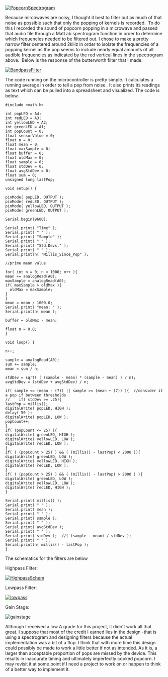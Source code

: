 [![PopcornSpectrogram](http://codytaylor.cc/opti/PopcornSpectrogram.jpg)](http://codytaylor.cc/opti/PopcornSpectrogram.jpg)

Because mircowaves are noisy, I thought it best to filter out as much of that noise as possible such that only the popping of kernels is recorded.  To do this I recorded the sound of popcorn popping in a microwave and passed that audio file through a MatLab spectrogram function in order to determine which frequencies needed to be filtered out. I chose to make a pretty narrow filter centered around 2kHz in order to isolate the frequencies of a popping kernel as the pop seems to include nearly equal amounts of all audible frequencies as indicated by the red vertical lines in the spectrogram above.  Below is the response of the butterworth filter that I made.

[![BandpassFilter](http://codytaylor.cc/opti/BandpassFilter.jpg)](http://codytaylor.cc/opti/BandpassFilter.jpg)





The code running on the microcontroller is pretty simple. It calculates a running average in order to tell a pop from noise.  It also prints its readings as text which can be pulled into a spreadsheet and visualized. The code is below.




    #include <math.h>

    int popLED = A4;
    int redLED = A3;
    int yellowLED = A2;
    int greenLED = A1;
    int popCount = 0;
    float sensorValue = 0;
    float n = 0;
    float mean = 0;
    float maxSample = 0;
    float buffer = 0;
    float oldMax = 0;
    float sample = 0;
    float stdDev = 0;
    float avgStdDev = 0;
    float sum = 0;
    unsigned long lastPop;

    void setup() {

    pinMode( popLED, OUTPUT );
    pinMode( redLED, OUTPUT );
    pinMode( yellowLED, OUTPUT );
    pinMode( greenLED, OUTPUT );

    Serial.begin(9600);

    Serial.print( "Time" );
    Serial.print( " " );
    Serial.print( "Sample" );
    Serial.print( " " );
    Serial.print( "Std.Devs." );
    Serial.print( " " );
    Serial.println( "Millis_Since_Pop" );

    //prime mean value

    for( int n = 0; n < 1000; n++ ){
    mean += analogRead(A0);    
    maxSample = analogRead(A0);
    if( maxSample > oldMax ){
      oldMax = maxSample;
    }
    }
    mean = mean / 1000.0;  
    Serial.print( "mean: " );
    Serial.println( mean );

    buffer = oldMax - mean;

    float n = 0.0;
    }

    void loop() {

    n++;

    sample = analogRead(A0);
    sum += sample;
    mean = sum / n;

    stdDev = sqrt( ( (sample - mean) * (sample - mean) ) / n);
    avgStdDev = (stdDev + avgStdDev) / n;

    if( sample <= (mean - (7)) || sample >= (mean + (7)) ){  //consider it a pop if between thresholds
    //    if( stdDev >= .25){
    lastPop = millis();
    digitalWrite( popLED, HIGH );
    delay( 50 );
    digitalWrite( popLED, LOW );
    popCount++;
    }
    if( (popCount <= 25) ){
    digitalWrite( greenLED, HIGH );
    digitalWrite( yellowLED, LOW );
    digitalWrite( redLED, LOW );
    }
    if( ( (popCount > 25) ) && ( (millis() - lastPop) < 2000 )){
    digitalWrite( greenLED, LOW );
    digitalWrite( yellowLED, HIGH );
    digitalWrite( redLED, LOW );
    }
    if( ( (popCount > 25) ) && ( (millis() - lastPop) > 2000 ) ){
    digitalWrite( greenLED, LOW );
    digitalWrite( yellowLED, LOW );
    digitalWrite( redLED, HIGH );
    }  

    Serial.print( millis() );
    Serial.print( " " );
    Serial.print( mean );
    Serial.print( " " );
    Serial.print( sample );
    Serial.print( " " );
    Serial.print( avgStdDev );
    Serial.print( " " );
    Serial.print( stdDev );  //( (sample - mean) / stdDev );
    Serial.print( " " );
    Serial.println( millis() - lastPop );
    }




The schematics for the filters are below

Highpass Filter:

[![HighpassSchem](http://codytaylor.cc/opti/HighpassSchem.jpg)](http://codytaylor.cc/opti/HighpassSchem.jpg)

Lowpass Filter:

[![lowpass](http://codytaylor.cc/opti/lowpass.jpg)](http://codytaylor.cc/opti/lowpass.jpg)



Gain Stage:

[![gainstage](http://codytaylor.cc/opti/gainstage.jpg)](http://codytaylor.cc/opti/gainstage.jpg)

Although I received a low A grade for this project, it didn't work all that great. I suppose that most of the credit I earned lies in the design -that is using a spectrogram and designing filters because the actual implementation was a bit of a flop. I think that with more time this design could possibly be made to work a little better if not as intended. As it is, a larger than acceptable proportion of pops are missed by the device. This results in inaccurate timing and ultimately imperfectly cooked popcorn. I may revisit it at some point if I need a project to work on or happen to think of a better way to implement it.
